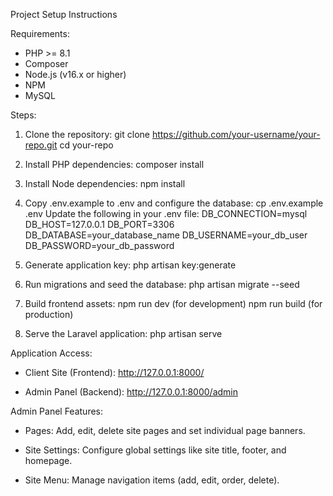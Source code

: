 Project Setup Instructions

Requirements:
- PHP >= 8.1
- Composer
- Node.js (v16.x or higher)
- NPM
- MySQL

Steps:

1. Clone the repository:
   git clone https://github.com/your-username/your-repo.git
   cd your-repo

2. Install PHP dependencies:
   composer install

3. Install Node dependencies:
   npm install

4. Copy .env.example to .env and configure the database:
   cp .env.example .env
   Update the following in your .env file:
     DB_CONNECTION=mysql
     DB_HOST=127.0.0.1
     DB_PORT=3306
     DB_DATABASE=your_database_name
     DB_USERNAME=your_db_user
     DB_PASSWORD=your_db_password

5. Generate application key:
   php artisan key:generate

6. Run migrations and seed the database:
   php artisan migrate --seed

7. Build frontend assets:
   npm run dev     (for development)
   npm run build   (for production)

8. Serve the Laravel application:
   php artisan serve

Application Access:

- Client Site (Frontend):
  http://127.0.0.1:8000/

- Admin Panel (Backend):
  http://127.0.0.1:8000/admin

Admin Panel Features:

- Pages:
  Add, edit, delete site pages and set individual page banners.

- Site Settings:
  Configure global settings like site title, footer, and homepage.

- Site Menu:
  Manage navigation items (add, edit, order, delete).
